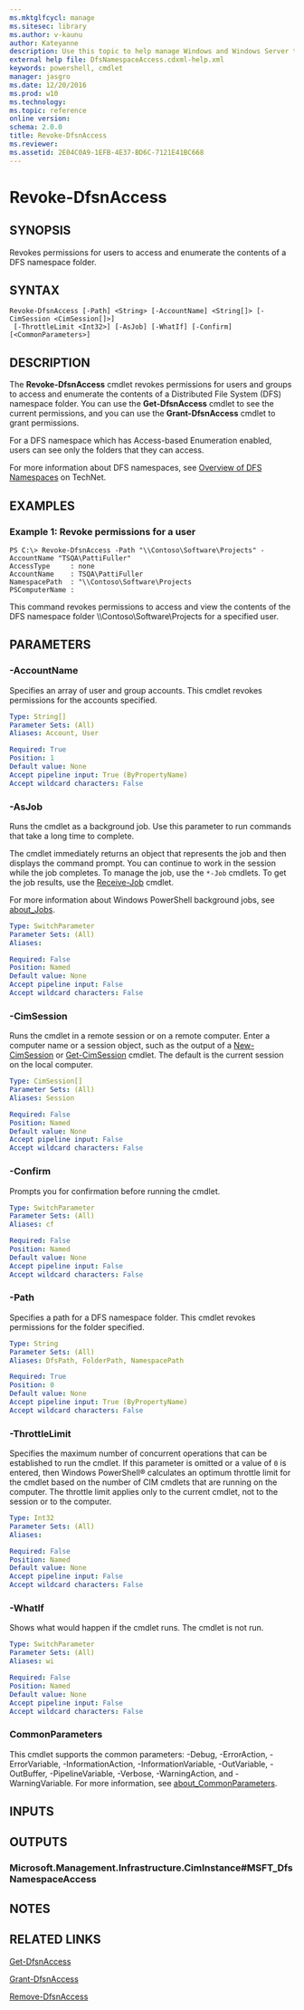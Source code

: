 ```yaml
---
ms.mktglfcycl: manage
ms.sitesec: library
ms.author: v-kaunu
author: Kateyanne
description: Use this topic to help manage Windows and Windows Server technologies with Windows PowerShell.
external help file: DfsNamespaceAccess.cdxml-help.xml
keywords: powershell, cmdlet
manager: jasgro
ms.date: 12/20/2016
ms.prod: w10
ms.technology: 
ms.topic: reference
online version: 
schema: 2.0.0
title: Revoke-DfsnAccess
ms.reviewer:
ms.assetid: 2E04C0A9-1EFB-4E37-BD6C-7121E41BC668
---
```


# Revoke-DfsnAccess

## SYNOPSIS
Revokes permissions for users to access and enumerate the contents of a DFS namespace folder.

## SYNTAX

```
Revoke-DfsnAccess [-Path] <String> [-AccountName] <String[]> [-CimSession <CimSession[]>]
 [-ThrottleLimit <Int32>] [-AsJob] [-WhatIf] [-Confirm] [<CommonParameters>]
```

## DESCRIPTION
The **Revoke-DfsnAccess** cmdlet revokes permissions for users and groups to access and enumerate the contents of a Distributed File System (DFS) namespace folder.
You can use the **Get-DfsnAccess** cmdlet to see the current permissions, and you can use the **Grant-DfsnAccess** cmdlet to grant permissions.

For a DFS namespace which has Access-based Enumeration enabled, users can see only the folders that they can access.

For more information about DFS namespaces, see [Overview of DFS Namespaces](https://technet.microsoft.com/library/cc730736) on TechNet.

## EXAMPLES

### Example 1: Revoke permissions for a user
```
PS C:\> Revoke-DfsnAccess -Path "\\Contoso\Software\Projects" -AccountName "TSQA\PattiFuller" 
AccessType     : none
AccountName    : TSQA\PattiFuller
NamespacePath  : "\\Contoso\Software\Projects
PSComputerName :
```

This command revokes permissions to access and view the contents of the DFS namespace folder \\\\Contoso\Software\Projects for a specified user.

## PARAMETERS

### -AccountName
Specifies an array of user and group accounts.
This cmdlet revokes permissions for the accounts specified.

```yaml
Type: String[]
Parameter Sets: (All)
Aliases: Account, User

Required: True
Position: 1
Default value: None
Accept pipeline input: True (ByPropertyName)
Accept wildcard characters: False
```

### -AsJob
Runs the cmdlet as a background job. Use this parameter to run commands that take a long time to complete. 

The cmdlet immediately returns an object that represents the job and then displays the command prompt. 
You can continue to work in the session while the job completes. 
To manage the job, use the `*-Job` cmdlets. 
To get the job results, use the [Receive-Job](https://go.microsoft.com/fwlink/?LinkID=113372) cmdlet. 

For more information about Windows PowerShell background jobs, see [about_Jobs](https://go.microsoft.com/fwlink/?LinkID=113251).

```yaml
Type: SwitchParameter
Parameter Sets: (All)
Aliases: 

Required: False
Position: Named
Default value: None
Accept pipeline input: False
Accept wildcard characters: False
```

### -CimSession
Runs the cmdlet in a remote session or on a remote computer.
Enter a computer name or a session object, such as the output of a [New-CimSession](https://go.microsoft.com/fwlink/p/?LinkId=227967) or [Get-CimSession](https://go.microsoft.com/fwlink/p/?LinkId=227966) cmdlet.
The default is the current session on the local computer.

```yaml
Type: CimSession[]
Parameter Sets: (All)
Aliases: Session

Required: False
Position: Named
Default value: None
Accept pipeline input: False
Accept wildcard characters: False
```

### -Confirm
Prompts you for confirmation before running the cmdlet.

```yaml
Type: SwitchParameter
Parameter Sets: (All)
Aliases: cf

Required: False
Position: Named
Default value: None
Accept pipeline input: False
Accept wildcard characters: False
```

### -Path
Specifies a path for a DFS namespace folder.
This cmdlet revokes permissions for the folder specified.

```yaml
Type: String
Parameter Sets: (All)
Aliases: DfsPath, FolderPath, NamespacePath

Required: True
Position: 0
Default value: None
Accept pipeline input: True (ByPropertyName)
Accept wildcard characters: False
```

### -ThrottleLimit
Specifies the maximum number of concurrent operations that can be established to run the cmdlet.
If this parameter is omitted or a value of `0` is entered, then Windows PowerShell® calculates an optimum throttle limit for the cmdlet based on the number of CIM cmdlets that are running on the computer.
The throttle limit applies only to the current cmdlet, not to the session or to the computer.

```yaml
Type: Int32
Parameter Sets: (All)
Aliases: 

Required: False
Position: Named
Default value: None
Accept pipeline input: False
Accept wildcard characters: False
```

### -WhatIf
Shows what would happen if the cmdlet runs. The cmdlet is not run.

```yaml
Type: SwitchParameter
Parameter Sets: (All)
Aliases: wi

Required: False
Position: Named
Default value: None
Accept pipeline input: False
Accept wildcard characters: False
```

### CommonParameters
This cmdlet supports the common parameters: -Debug, -ErrorAction, -ErrorVariable, -InformationAction, -InformationVariable, -OutVariable, -OutBuffer, -PipelineVariable, -Verbose, -WarningAction, and -WarningVariable. For more information, see [about_CommonParameters](https://go.microsoft.com/fwlink/?LinkID=113216).

## INPUTS

## OUTPUTS

### Microsoft.Management.Infrastructure.CimInstance#MSFT_DfsNamespaceAccess

## NOTES

## RELATED LINKS

[Get-DfsnAccess](./Get-DfsnAccess.md)

[Grant-DfsnAccess](./Grant-DfsnAccess.md)

[Remove-DfsnAccess](./Remove-DfsnAccess.md)

